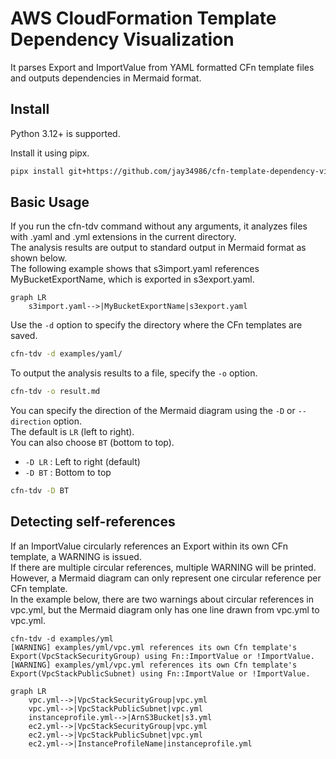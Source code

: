 # AWS CloudFormation Template Dependency Visualization

It parses Export and ImportValue from YAML formatted CFn template files and outputs dependencies in Mermaid format.

## Install

Python 3.12+ is supported.

Install it using pipx.

```bash
pipx install git+https://github.com/jay34986/cfn-template-dependency-visualization.git
```

## Basic Usage

If you run the cfn-tdv command without any arguments, it analyzes files with .yaml and .yml extensions in the current directory.  
The analysis results are output to standard output in Mermaid format as shown below.  
The following example shows that s3import.yaml references MyBucketExportName, which is exported in s3export.yaml.  

```mermaid
graph LR
    s3import.yaml-->|MyBucketExportName|s3export.yaml
```

Use the `-d` option to specify the directory where the CFn templates are saved.  

```bash
cfn-tdv -d examples/yaml/
```

To output the analysis results to a file, specify the `-o` option.  

```bash
cfn-tdv -o result.md
```

You can specify the direction of the Mermaid diagram using the `-D` or `--direction` option.  
The default is `LR` (left to right).  
You can also choose `BT` (bottom to top).

- `-D LR` : Left to right (default)
- `-D BT` : Bottom to top

```bash
cfn-tdv -D BT
```

## Detecting self-references

If an ImportValue circularly references an Export within its own CFn template, a WARNING is issued.  
If there are multiple circular references, multiple WARNING will be printed.  
However, a Mermaid diagram can only represent one circular reference per CFn template.  
In the example below, there are two warnings about circular references in vpc.yml,
but the Mermaid diagram only has one line drawn from vpc.yml to vpc.yml.  

```text
cfn-tdv -d examples/yml
[WARNING] examples/yml/vpc.yml references its own Cfn template's Export(VpcStackSecurityGroup) using Fn::ImportValue or !ImportValue.
[WARNING] examples/yml/vpc.yml references its own Cfn template's Export(VpcStackPublicSubnet) using Fn::ImportValue or !ImportValue.
```

```mermaid
graph LR
    vpc.yml-->|VpcStackSecurityGroup|vpc.yml
    vpc.yml-->|VpcStackPublicSubnet|vpc.yml
    instanceprofile.yml-->|ArnS3Bucket|s3.yml
    ec2.yml-->|VpcStackSecurityGroup|vpc.yml
    ec2.yml-->|VpcStackPublicSubnet|vpc.yml
    ec2.yml-->|InstanceProfileName|instanceprofile.yml
```
